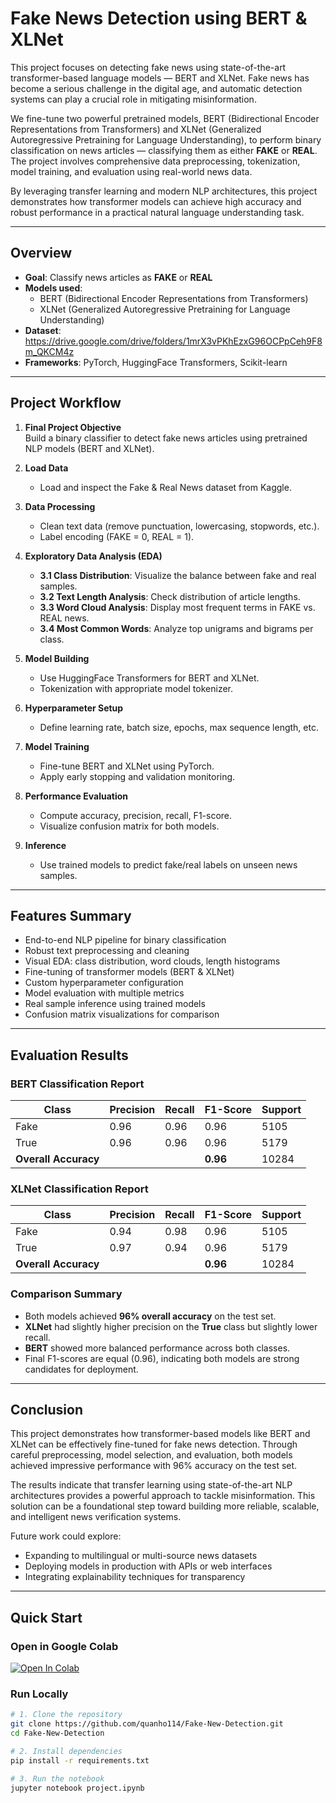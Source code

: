 # Fake News Detection using BERT & XLNet

This project focuses on detecting fake news using state-of-the-art transformer-based language models — BERT and XLNet. Fake news has become a serious challenge in the digital age, and automatic detection systems can play a crucial role in mitigating misinformation.

We fine-tune two powerful pretrained models, BERT (Bidirectional Encoder Representations from Transformers) and XLNet (Generalized Autoregressive Pretraining for Language Understanding), to perform binary classification on news articles — classifying them as either **FAKE** or **REAL**. The project involves comprehensive data preprocessing, tokenization, model training, and evaluation using real-world news data.

By leveraging transfer learning and modern NLP architectures, this project demonstrates how transformer models can achieve high accuracy and robust performance in a practical natural language understanding task.


---

## Overview

- **Goal**: Classify news articles as **FAKE** or **REAL**
- **Models used**:
  - BERT (Bidirectional Encoder Representations from Transformers)
  - XLNet (Generalized Autoregressive Pretraining for Language Understanding)
- **Dataset**: https://drive.google.com/drive/folders/1mrX3vPKhEzxG96OCPpCeh9F8m_QKCM4z
- **Frameworks**: PyTorch, HuggingFace Transformers, Scikit-learn

---

## Project Workflow

1. **Final Project Objective**  
   Build a binary classifier to detect fake news articles using pretrained NLP models (BERT and XLNet).

2. **Load Data**  
   - Load and inspect the Fake & Real News dataset from Kaggle.

3. **Data Processing**  
   - Clean text data (remove punctuation, lowercasing, stopwords, etc.).
   - Label encoding (FAKE = 0, REAL = 1).

4. **Exploratory Data Analysis (EDA)**  
   - **3.1 Class Distribution**: Visualize the balance between fake and real samples.  
   - **3.2 Text Length Analysis**: Check distribution of article lengths.  
   - **3.3 Word Cloud Analysis**: Display most frequent terms in FAKE vs. REAL news.  
   - **3.4 Most Common Words**: Analyze top unigrams and bigrams per class.

5. **Model Building**  
   - Use HuggingFace Transformers for BERT and XLNet.
   - Tokenization with appropriate model tokenizer.

6. **Hyperparameter Setup**  
   - Define learning rate, batch size, epochs, max sequence length, etc.

7. **Model Training**  
   - Fine-tune BERT and XLNet using PyTorch.
   - Apply early stopping and validation monitoring.

8. **Performance Evaluation**  
   - Compute accuracy, precision, recall, F1-score.
   - Visualize confusion matrix for both models.

9. **Inference**  
   - Use trained models to predict fake/real labels on unseen news samples.

---

## Features Summary

- End-to-end NLP pipeline for binary classification
- Robust text preprocessing and cleaning
- Visual EDA: class distribution, word clouds, length histograms
- Fine-tuning of transformer models (BERT & XLNet)
- Custom hyperparameter configuration
- Model evaluation with multiple metrics
- Real sample inference using trained models
- Confusion matrix visualizations for comparison

---

## Evaluation Results

### BERT Classification Report

| Class | Precision | Recall | F1-Score | Support |
|-------|-----------|--------|----------|---------|
| Fake  | 0.96      | 0.96   | 0.96     | 5105    |
| True  | 0.96      | 0.96   | 0.96     | 5179    |
| **Overall Accuracy** |       |        | **0.96** | 10284   |

### XLNet Classification Report

| Class | Precision | Recall | F1-Score | Support |
|-------|-----------|--------|----------|---------|
| Fake  | 0.94      | 0.98   | 0.96     | 5105    |
| True  | 0.97      | 0.94   | 0.96     | 5179    |
| **Overall Accuracy** |       |        | **0.96** | 10284   |

### Comparison Summary

- Both models achieved **96% overall accuracy** on the test set.
- **XLNet** had slightly higher precision on the **True** class but slightly lower recall.
- **BERT** showed more balanced performance across both classes.
- Final F1-scores are equal (0.96), indicating both models are strong candidates for deployment.

---
## Conclusion

This project demonstrates how transformer-based models like BERT and XLNet can be effectively fine-tuned for fake news detection. Through careful preprocessing, model selection, and evaluation, both models achieved impressive performance with 96% accuracy on the test set.

The results indicate that transfer learning using state-of-the-art NLP architectures provides a powerful approach to tackle misinformation. This solution can be a foundational step toward building more reliable, scalable, and intelligent news verification systems.

Future work could explore:
- Expanding to multilingual or multi-source news datasets
- Deploying models in production with APIs or web interfaces
- Integrating explainability techniques for transparency

---
## Quick Start

### Open in Google Colab

[![Open In Colab](https://colab.research.google.com/assets/colab-badge.svg)](https://colab.research.google.com/github/quanho114/Fake-New-Detection/blob/main/Fake_News.ipynb)

### Run Locally

```bash
# 1. Clone the repository
git clone https://github.com/quanho114/Fake-New-Detection.git
cd Fake-New-Detection

# 2. Install dependencies
pip install -r requirements.txt

# 3. Run the notebook
jupyter notebook project.ipynb
